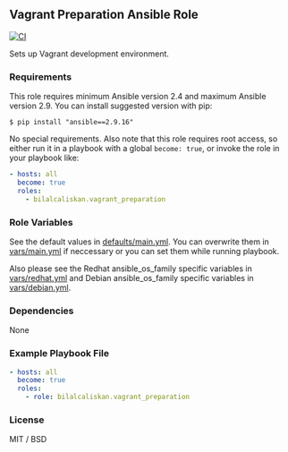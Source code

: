 ## Vagrant Preparation Ansible Role

[![CI](https://github.com/bilalcaliskan/vagrant_preparation-ansible-role/workflows/CI/badge.svg?event=push)](https://github.com/bilalcaliskan/vagrant_preparation-ansible-role/actions?query=workflow%3ACI)

Sets up Vagrant development environment.

### Requirements

This role requires minimum Ansible version 2.4 and maximum Ansible version 2.9. You can install suggested version with pip:
```
$ pip install "ansible==2.9.16"
```

No special requirements. Also note that this role requires root access, so either run
it in a playbook with a global `become: true`, or invoke the role in your playbook like:

```yaml
- hosts: all
  become: true
  roles:
    - bilalcaliskan.vagrant_preparation
```

### Role Variables
See the default values in [defaults/main.yml](defaults/main.yml). You can overwrite them in [vars/main.yml](vars/main.yml) if neccessary or you can set them while running playbook.

Also please see the Redhat ansible_os_family specific variables in [vars/redhat.yml](vars/redhat.yml) and Debian ansible_os_family specific variables in [vars/debian.yml](vars/debian.yml).

### Dependencies

None

### Example Playbook File

```yaml
- hosts: all
  become: true
  roles:
    - role: bilalcaliskan.vagrant_preparation
```

### License

MIT / BSD
